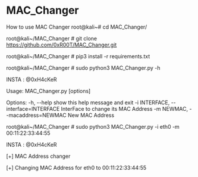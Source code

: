 # MAC_Changer

How to use MAC Changer
root@kali~# cd MAC_Changer/

root@kali~/MAC_Changer # git clone https://github.com/0xR00T/MAC_Changer.git

root@kali~/MAC_Changer # pip3 install -r requirements.txt

root@kali~/MAC_Changer # sudo python3 MAC_Changer.py -h
                                                        
INSTA : @0xH4cKeR

Usage: MAC_Changer.py [options]

Options:
  -h, --help            show this help message and exit
  -i INTERFACE, --interface=INTERFACE
                        InterFace to change its MAC Address
  -m NEWMAC, --macaddress=NEWMAC
                        New MAC Address
                                     
root@kali~/MAC_Changer # sudo python3 MAC_Changer.py -i eth0 -m 00:11:22:33:44:55
                                                        
INSTA : @0xH4cKeR


[+] MAC Address changer

[+] Changing MAC Address for eth0 to 00:11:22:33:44:55
